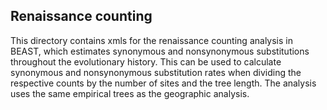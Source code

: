## Renaissance counting

This directory contains xmls for the renaissance counting analysis in BEAST, which estimates synonymous and nonsynonymous substitutions throughout the evolutionary history. This can be used to calculate synonymous and nonsynonymous substitution rates when dividing the respective counts by the number of sites and the tree length. The analysis uses the same empirical trees as the geographic analysis.
